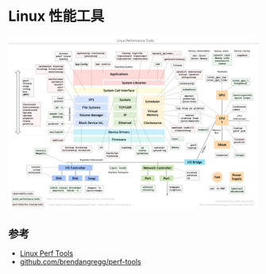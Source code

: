# Linux 性能工具

![Linux Perf Tools](.images/linux_perf_tools_full.png)

## 参考

* [Linux Perf Tools](http://www.brendangregg.com/Perf/linux_perf_tools_full.png)
* [github.com/brendangregg/perf-tools](https://github.com/brendangregg/perf-tools)
